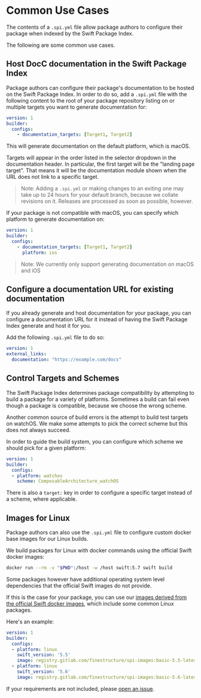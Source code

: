 # Common Use Cases

The contents of a `.spi.yml` file allow package authors to configure their package when indexed by the Swift Package Index.

The following are some common use cases.


## Host DocC documentation in the Swift Package Index

Package authors can configure their package's documentation to be hosted on the Swift Package Index. In order to do so, add a `.spi.yml` file with the following content to the root of your package repository listing on or multiple targets you want to generate documentation for:

```yaml
version: 1
builder:
  configs:
    - documentation_targets: [Target1, Target2]
```

This will generate documentation on the default platform, which is macOS.

Targets will appear in the order listed in the selector dropdown in the documentation header. In particular, the first target will be the "landing page target". That means it will be the documentation module shown when the URL does not link to a specific target.

> Note: Adding a `.spi.yml` or making changes to an exiting one may take up to 24 hours for your default branch, because we collate revisions on it. Releases are processed as soon as possible, however.

If your package is not compatible with macOS, you can specify which platform to generate documentation on:

```yaml
version: 1
builder:
  configs:
    - documentation_targets: [Target1, Target2]
      platform: ios
```

> Note: We currently only support generating documentation on macOS and iOS


## Configure a documentation URL for existing documentation

If you already generate and host documentation for your package, you can configure a documentation URL for it instead of having the Swift Package Index generate and host it for you.

Add the following `.spi.yml` file to do so:

```yaml
version: 1
external_links:
  documentation: "https://example.com/docs"
```


## Control Targets and Schemes

The Swift Package Index determines package compatibility by attempting to build a package for a variety of platforms. Sometimes a build can fail even though a package is compatible, because we choose the wrong scheme.

Another common source of build errors is the attempt to build test targets on watchOS. We make some attempts to pick the correct scheme but this does not always succeed.

In order to guide the build system, you can configure which scheme we should pick for a given platform:


```yaml
version: 1
builder:
  configs:
  - platform: watchos
    scheme: ComposableArchitecture_watchOS
```

There is also a `target:` key in order to configure a specific target instead of a scheme, where applicable.


## Images for Linux

Package authors can also use the `.spi.yml` file to configure custom docker base images for our Linux builds.

We build packages for Linux with docker commands using the official Swift docker images:

```bash
docker run --rm -v "$PWD":/host -w /host swift:5.7 swift build
```

Some packages however have additional operating system level dependencies that the official Swift images do not provide.

If this is the case for your package, you can use our [images derived from the official Swift docker images](https://gitlab.com/finestructure/spi-images/-/blob/main/Dockerfile), which include some common Linux packages.

Here's an example:

```yaml
version: 1
builder:
  configs:
  - platform: linux
    swift_version: '5.5'
    image: registry.gitlab.com/finestructure/spi-images:basic-5.5-latest
  - platform: linux
    swift_version: '5.6'
    image: registry.gitlab.com/finestructure/spi-images:basic-5.6-latest
```

If your requirements are not included, please [open an issue](https://github.com/SwiftPackageIndex/SwiftPackageIndex-Server/issues/new/choose).

